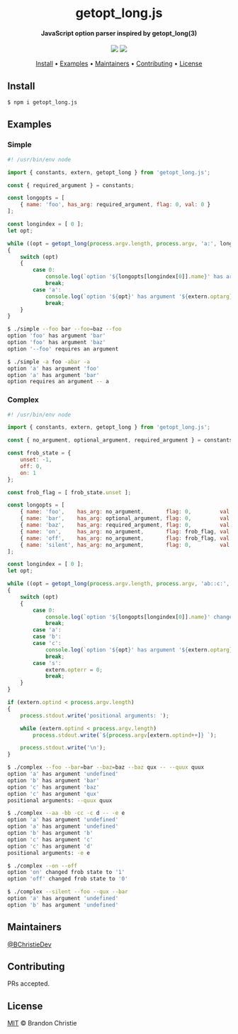 <div align="center">
    <h1>getopt_long.js</h1>
    <h4>JavaScript option parser inspired by getopt_long(3)</h4>
    <p>
        <a href="https://github.com/BChristieDev/getopt_long.js/actions/workflows/ci.yml"><img src="https://github.com/BChristieDev/getopt_long.js/actions/workflows/ci.yml/badge.svg"></a>
        <a href="https://www.npmjs.com/package/getopt_long.js"><img src="https://badge.fury.io/js/getopt_long.js.svg"></a>
    </p>
    <p>
        <a href="#install">Install</a> •
        <a href="#examples">Examples</a> •
        <a href="#maintainers">Maintainers</a> •
        <a href="#contributing">Contributing</a> •
        <a href="#license">License</a>
    </p>
</div>

## Install

```sh
$ npm i getopt_long.js
```

## Examples

### Simple

```js
#! /usr/bin/env node

import { constants, extern, getopt_long } from 'getopt_long.js';

const { required_argument } = constants;

const longopts = [
    { name: 'foo', has_arg: required_argument, flag: 0, val: 0 }
];

const longindex = [ 0 ];
let opt;

while ((opt = getopt_long(process.argv.length, process.argv, 'a:', longopts, longindex)) !== -1)
{
    switch (opt)
    {
        case 0:
            console.log(`option '${longopts[longindex[0]].name}' has argument '${extern.optarg}'`);
            break;
        case 'a':
            console.log(`option '${opt}' has argument '${extern.optarg}'`);
            break;
    }
}
```

```sh
$ ./simple --foo bar --foo=baz --foo
option 'foo' has argument 'bar'
option 'foo' has argument 'baz'
option '--foo' requires an argument

$ ./simple -a foo -abar -a
option 'a' has argument 'foo'
option 'a' has argument 'bar'
option requires an argument -- a
```

### Complex

```js
#! /usr/bin/env node

import { constants, extern, getopt_long } from 'getopt_long.js';

const { no_argument, optional_argument, required_argument } = constants;

const frob_state = {
    unset: -1,
    off: 0,
    on: 1
};

const frob_flag = [ frob_state.unset ];

const longopts = [
    { name: 'foo',    has_arg: no_argument,       flag: 0,         val: 'a'            },
    { name: 'bar',    has_arg: optional_argument, flag: 0,         val: 'b'            },
    { name: 'baz',    has_arg: required_argument, flag: 0,         val: 'c'            },
    { name: 'on',     has_arg: no_argument,       flag: frob_flag, val: frob_state.on  },
    { name: 'off',    has_arg: no_argument,       flag: frob_flag, val: frob_state.off },
    { name: 'silent', has_arg: no_argument,       flag: 0,         val: 's'            }
];

const longindex = [ 0 ];
let opt;

while ((opt = getopt_long(process.argv.length, process.argv, 'ab::c:', longopts, longindex)) !== -1)
{
    switch (opt)
    {
        case 0:
            console.log(`option '${longopts[longindex[0]].name}' changed frob state to '${frob_flag[0]}'`);
            break;
        case 'a':
        case 'b':
        case 'c':
            console.log(`option '${opt}' has argument '${extern.optarg}'`);
            break;
        case 's':
            extern.opterr = 0;
            break;
    }
}

if (extern.optind < process.argv.length)
{
    process.stdout.write('positional arguments: ');

    while (extern.optind < process.argv.length)
        process.stdout.write(`${process.argv[extern.optind++]} `);

    process.stdout.write('\n');
}
```

```sh
$ ./complex --foo --bar=bar --baz=baz --baz qux -- --quux quux
option 'a' has argument 'undefined'
option 'b' has argument 'bar'
option 'c' has argument 'baz'
option 'c' has argument 'qux'
positional arguments: --quux quux

$ ./complex --aa -bb -cc -c d -- -e e
option 'a' has argument 'undefined'
option 'a' has argument 'undefined'
option 'b' has argument 'b'
option 'c' has argument 'c'
option 'c' has argument 'd'
positional arguments: -e e

$ ./complex --on --off
option 'on' changed frob state to '1'
option 'off' changed frob state to '0'

$ ./complex --silent --foo --qux --bar
option 'a' has argument 'undefined'
option 'b' has argument 'undefined'
```

## Maintainers

[@BChristieDev](https://github.com/BChristieDev)

## Contributing

PRs accepted.

## License

[MIT](LICENSE) © Brandon Christie
